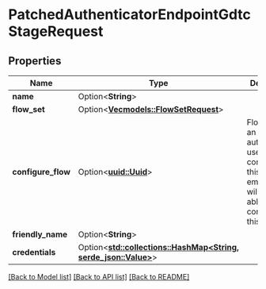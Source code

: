 # PatchedAuthenticatorEndpointGdtcStageRequest

## Properties

Name | Type | Description | Notes
------------ | ------------- | ------------- | -------------
**name** | Option<**String**> |  | [optional]
**flow_set** | Option<[**Vec<models::FlowSetRequest>**](FlowSetRequest.md)> |  | [optional]
**configure_flow** | Option<[**uuid::Uuid**](uuid::Uuid.md)> | Flow used by an authenticated user to configure this Stage. If empty, user will not be able to configure this stage. | [optional]
**friendly_name** | Option<**String**> |  | [optional]
**credentials** | Option<[**std::collections::HashMap<String, serde_json::Value>**](serde_json::Value.md)> |  | [optional]

[[Back to Model list]](../README.md#documentation-for-models) [[Back to API list]](../README.md#documentation-for-api-endpoints) [[Back to README]](../README.md)


